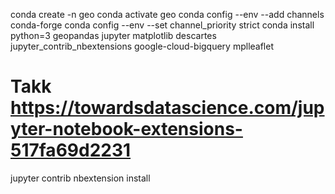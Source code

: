 conda create -n geo
conda activate geo
conda config --env --add channels conda-forge
conda config --env --set channel_priority strict
conda install python=3 geopandas jupyter matplotlib descartes jupyter_contrib_nbextensions google-cloud-bigquery mplleaflet

# Takk https://towardsdatascience.com/jupyter-notebook-extensions-517fa69d2231
jupyter contrib nbextension install 
